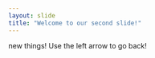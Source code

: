 ```yaml
---
layout: slide
title: "Welcome to our second slide!"
---
```

new things!
Use the left arrow to go back!
